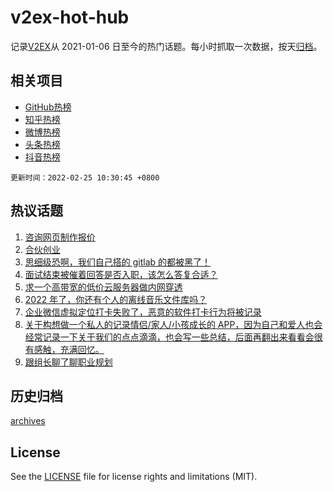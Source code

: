 # v2ex-hot-hub

 记录[V2EX](https://www.v2ex.com/)从 2021-01-06 日至今的热门话题。每小时抓取一次数据，按天[归档](archives)。
 
 ## 相关项目

- [GitHub热榜](https://github.com/snaildev/github-hot-hub)
- [知乎热榜](https://github.com/snaildev/zhihu-hot-hub)
- [微博热榜](https://github.com/snaildev/weibo-hot-hub)
- [头条热榜](https://github.com/snaildev/toutiao-hot-hub)
- [抖音热榜](https://github.com/snaildev/douyin-hot-hub)


 `更新时间：2022-02-25 10:30:45 +0800`

## 热议话题

1. [咨询网页制作报价](https://www.v2ex.com/t/836121)
1. [合伙创业](https://www.v2ex.com/t/836145)
1. [思细级恐啊，我们自己搭的 gitlab 的都被黑了！](https://www.v2ex.com/t/836253)
1. [面试结束被催着回答是否入职，该怎么答复合适？](https://www.v2ex.com/t/836119)
1. [求一个高带宽的低价云服务器做内网穿透](https://www.v2ex.com/t/836102)
1. [2022 年了，你还有个人的离线音乐文件库吗？](https://www.v2ex.com/t/836159)
1. [企业微信虚拟定位打卡失败了，恶意的软件打卡行为将被记录](https://www.v2ex.com/t/836255)
1. [关于构想做一个私人的记录情侣/家人/小孩成长的 APP，因为自己和爱人也会经常记录一下关于我们的点点滴滴，也会写一些总结，后面再翻出来看看会很有感触，充满回忆。](https://www.v2ex.com/t/836115)
1. [跟组长聊了聊职业规划](https://www.v2ex.com/t/836156)

## 历史归档

[archives](archives)

## License

See the [LICENSE](LICENSE) file for license rights and limitations (MIT).
